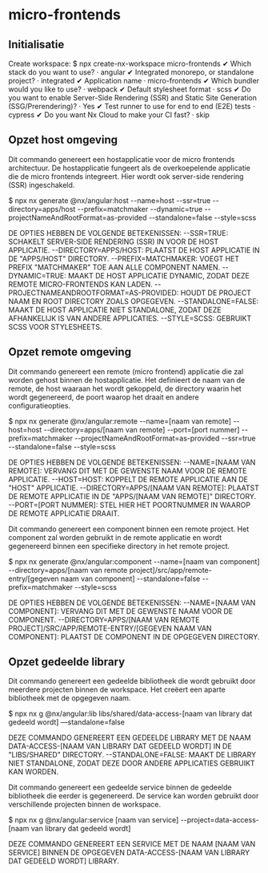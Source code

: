 # micro-frontends

## Initialisatie

Create workspace:
$ npx create-nx-workspace micro-frontends
✔ Which stack do you want to use? · angular
✔ Integrated monorepo, or standalone project? · integrated
✔ Application name · micro-frontends
✔ Which bundler would you like to use? · webpack
✔ Default stylesheet format · scss
✔ Do you want to enable Server-Side Rendering (SSR) and Static Site Generation (SSG/Prerendering)? · Yes
✔ Test runner to use for end to end (E2E) tests · cypress
✔ Do you want Nx Cloud to make your CI fast? · skip

## Opzet host omgeving

Dit commando genereert een hostapplicatie voor de micro frontends architectuur. De hostapplicatie fungeert als de overkoepelende applicatie die de micro frontends integreert. Hier wordt ook server-side rendering (SSR) ingeschakeld.

$ npx nx generate @nx/angular:host --name=host --ssr=true --directory=apps/host --prefix=matchmaker --dynamic=true --projectNameAndRootFormat=as-provided --standalone=false --style=scss

DE OPTIES HEBBEN DE VOLGENDE BETEKENISSEN:
--SSR=TRUE: SCHAKELT SERVER-SIDE RENDERING (SSR) IN VOOR DE HOST APPLICATIE.
--DIRECTORY=APPS/HOST: PLAATST DE HOST APPLICATIE IN DE "APPS/HOST" DIRECTORY.
--PREFIX=MATCHMAKER: VOEGT HET PREFIX "MATCHMAKER" TOE AAN ALLE COMPONENT NAMEN.
--DYNAMIC=TRUE: MAAKT DE HOST APPLICATIE DYNAMIC, ZODAT DEZE REMOTE MICRO-FRONTENDS KAN LADEN.
--PROJECTNAMEANDROOTFORMAT=AS-PROVIDED: HOUDT DE PROJECT NAAM EN ROOT DIRECTORY ZOALS OPGEGEVEN.
--STANDALONE=FALSE: MAAKT DE HOST APPLICATIE NIET STANDALONE, ZODAT DEZE AFHANKELIJK IS VAN ANDERE APPLICATIES.
--STYLE=SCSS: GEBRUIKT SCSS VOOR STYLESHEETS.

## Opzet remote omgeving

Dit commando genereert een remote (micro frontend) applicatie die zal worden gehost binnen de hostapplicatie. Het definieert de naam van de remote, de host waaraan het wordt gekoppeld, de directory waarin het wordt gegenereerd, de poort waarop het draait en andere configuratieopties.

$ npx nx generate @nx/angular:remote --name=[naam van remote] --host=host --directory=apps/[naam van remote] --port=[port nummer] --prefix=matchmaker --projectNameAndRootFormat=as-provided --ssr=true --standalone=false --style=scss

DE OPTIES HEBBEN DE VOLGENDE BETEKENISSEN:
--NAME=[NAAM VAN REMOTE]: VERVANG DIT MET DE GEWENSTE NAAM VOOR DE REMOTE APPLICATIE.
--HOST=HOST: KOPPELT DE REMOTE APPLICATIE AAN DE "HOST" APPLICATIE.
--DIRECTORY=APPS/[NAAM VAN REMOTE]: PLAATST DE REMOTE APPLICATIE IN DE "APPS/[NAAM VAN REMOTE]" DIRECTORY.
--PORT=[PORT NUMMER]: STEL HIER HET POORTNUMMER IN WAAROP DE REMOTE APPLICATIE DRAAIT.

Dit commando genereert een component binnen een remote project. Het component zal worden gebruikt in de remote applicatie en wordt gegenereerd binnen een specifieke directory in het remote project.

$ npx nx generate @nx/angular:component --name=[naam van component] --directory=apps/[naam van remote project]/src/app/remote-entry/[gegeven naam van component] --standalone=false --prefix=matchmaker --style=scss

DE OPTIES HEBBEN DE VOLGENDE BETEKENISSEN:
--NAME=[NAAM VAN COMPONENT]: VERVANG DIT MET DE GEWENSTE NAAM VOOR DE COMPONENT.
--DIRECTORY=APPS/[NAAM VAN REMOTE PROJECT]/SRC/APP/REMOTE-ENTRY/[GEGEVEN NAAM VAN COMPONENT]: PLAATST DE COMPONENT IN DE OPGEGEVEN DIRECTORY.

## Opzet gedeelde library

Dit commando genereert een gedeelde bibliotheek die wordt gebruikt door meerdere projecten binnen de workspace. Het creëert een aparte bibliotheek met de opgegeven naam.

$ npx nx g @nx/angular:lib libs/shared/data-access-[naam van library dat gedeeld wordt] —standalone=false

DEZE COMMANDO GENEREERT EEN GEDEELDE LIBRARY MET DE NAAM DATA-ACCESS-[NAAM VAN LIBRARY DAT GEDEELD WORDT] IN DE "LIBS/SHARED" DIRECTORY.
--STANDALONE=FALSE: MAAKT DE LIBRARY NIET STANDALONE, ZODAT DEZE DOOR ANDERE APPLICATIES GEBRUIKT KAN WORDEN.

Dit commando genereert een gedeelde service binnen de gedeelde bibliotheek die eerder is gegenereerd. De service kan worden gebruikt door verschillende projecten binnen de workspace.

$ npx nx g @nx/angular:service [naam van service] --project=data-access-[naam van library dat gedeeld wordt]

DEZE COMMANDO GENEREERT EEN SERVICE MET DE NAAM [NAAM VAN SERVICE] BINNEN DE OPGEGEVEN DATA-ACCESS-[NAAM VAN LIBRARY DAT GEDEELD WORDT] LIBRARY.
